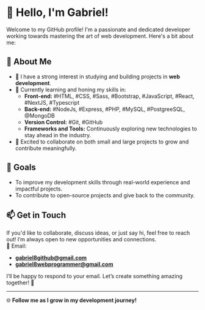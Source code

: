 # 👋 Hello, I'm Gabriel!

Welcome to my GitHub profile! I'm a passionate and dedicated developer working towards mastering the art of web development. Here's a bit about me:

## 🌟 About Me
- 👀 I have a strong interest in studying and building projects in **web development**.
- 🌱 Currently learning and honing my skills in:
  - **Front-end:** #HTML, #CSS, #Sass, #Bootstrap, #JavaScript, #React, #NextJS, #Typescript
  - **Back-end:** #NodeJs, #Express, #PHP, #MySQL, #PostgreeSQL, @MongoDB
  - **Version Control:** #Git, #GitHub
  - **Frameworks and Tools:** Continuously exploring new technologies to stay ahead in the industry.
- 💞️ Excited to collaborate on both small and large projects to grow and contribute meaningfully.

## 🎯 Goals
- To improve my development skills through real-world experience and impactful projects.
- To contribute to open-source projects and give back to the community.

## 📫 Get in Touch
If you'd like to collaborate, discuss ideas, or just say hi, feel free to reach out! I’m always open to new opportunities and connections.  
📧 Email:  
- **gabriel8github@gmail.com**  
- **gabriel8webprogrammer@gmail.com**

I’ll be happy to respond to your email. Let’s create something amazing together! 🚀

---

🌐 **Follow me as I grow in my development journey!**
